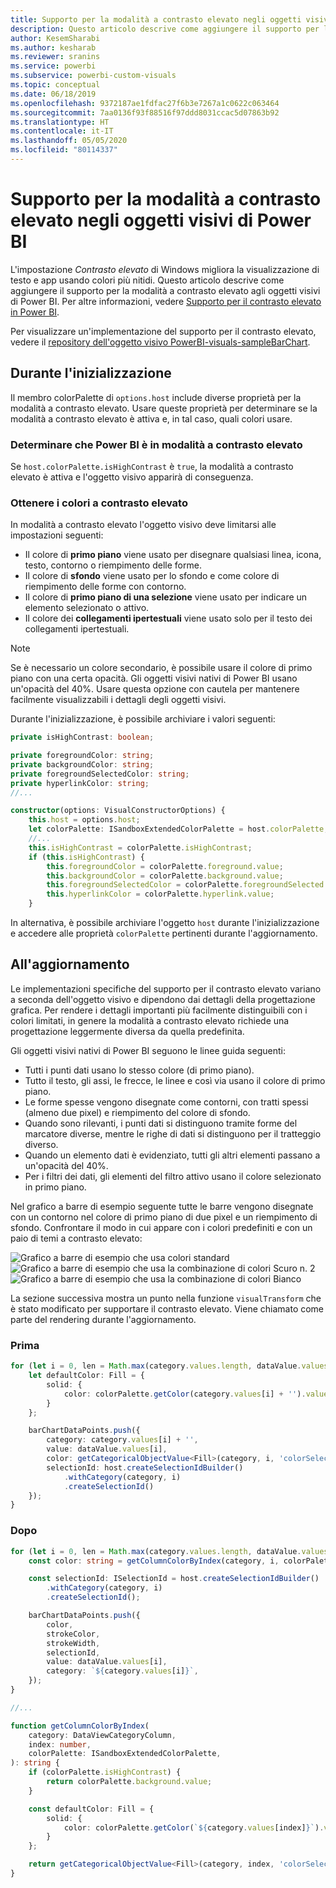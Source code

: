 ```yaml
---
title: Supporto per la modalità a contrasto elevato negli oggetti visivi di Power BI
description: Questo articolo descrive come aggiungere il supporto per la modalità a contrasto elevato agli oggetti visivi di Power BI.
author: KesemSharabi
ms.author: kesharab
ms.reviewer: sranins
ms.service: powerbi
ms.subservice: powerbi-custom-visuals
ms.topic: conceptual
ms.date: 06/18/2019
ms.openlocfilehash: 9372187ae1fdfac27f6b3e7267a1c0622c063464
ms.sourcegitcommit: 7aa0136f93f88516f97ddd8031ccac5d07863b92
ms.translationtype: HT
ms.contentlocale: it-IT
ms.lasthandoff: 05/05/2020
ms.locfileid: "80114337"
---
```

# <a name="high-contrast-mode-support-in-power-bi-visuals"></a>Supporto per la modalità a contrasto elevato negli oggetti visivi di Power BI

L'impostazione *Contrasto elevato* di Windows migliora la visualizzazione di testo e app usando colori più nitidi. Questo articolo descrive come aggiungere il supporto per la modalità a contrasto elevato agli oggetti visivi di Power BI. Per altre informazioni, vedere [Supporto per il contrasto elevato in Power BI](https://powerbi.microsoft.com/blog/power-bi-desktop-june-2018-feature-summary/#highContrast).

Per visualizzare un'implementazione del supporto per il contrasto elevato, vedere il [repository dell'oggetto visivo PowerBI-visuals-sampleBarChart](https://github.com/Microsoft/PowerBI-visuals-sampleBarChart/commit/61011c82b66ca0d3321868f1d089c65101ca42e6).

## <a name="on-initialization"></a>Durante l'inizializzazione

Il membro colorPalette di `options.host` include diverse proprietà per la modalità a contrasto elevato. Usare queste proprietà per determinare se la modalità a contrasto elevato è attiva e, in tal caso, quali colori usare.

### <a name="detect-that-power-bi-is-in-high-contrast-mode"></a>Determinare che Power BI è in modalità a contrasto elevato

Se `host.colorPalette.isHighContrast` è `true`, la modalità a contrasto elevato è attiva e l'oggetto visivo apparirà di conseguenza.

### <a name="get-high-contrast-colors"></a>Ottenere i colori a contrasto elevato

In modalità a contrasto elevato l'oggetto visivo deve limitarsi alle impostazioni seguenti:

* Il colore di **primo piano** viene usato per disegnare qualsiasi linea, icona, testo, contorno o riempimento delle forme.
* Il colore di **sfondo** viene usato per lo sfondo e come colore di riempimento delle forme con contorno.
* Il colore di **primo piano di una selezione** viene usato per indicare un elemento selezionato o attivo.
* Il colore dei **collegamenti ipertestuali** viene usato solo per il testo dei collegamenti ipertestuali.

> [!NOTE]
> Se è necessario un colore secondario, è possibile usare il colore di primo piano con una certa opacità. Gli oggetti visivi nativi di Power BI usano un'opacità del 40%. Usare questa opzione con cautela per mantenere facilmente visualizzabili i dettagli degli oggetti visivi.

Durante l'inizializzazione, è possibile archiviare i valori seguenti:

```typescript
private isHighContrast: boolean;

private foregroundColor: string;
private backgroundColor: string;
private foregroundSelectedColor: string;
private hyperlinkColor: string;
//...

constructor(options: VisualConstructorOptions) {
    this.host = options.host;
    let colorPalette: ISandboxExtendedColorPalette = host.colorPalette;
    //...
    this.isHighContrast = colorPalette.isHighContrast;
    if (this.isHighContrast) {
        this.foregroundColor = colorPalette.foreground.value;
        this.backgroundColor = colorPalette.background.value;
        this.foregroundSelectedColor = colorPalette.foregroundSelected.value;
        this.hyperlinkColor = colorPalette.hyperlink.value;
    }
```

In alternativa, è possibile archiviare l'oggetto `host` durante l'inizializzazione e accedere alle proprietà `colorPalette` pertinenti durante l'aggiornamento.

## <a name="on-update"></a>All'aggiornamento

Le implementazioni specifiche del supporto per il contrasto elevato variano a seconda dell'oggetto visivo e dipendono dai dettagli della progettazione grafica. Per rendere i dettagli importanti più facilmente distinguibili con i colori limitati, in genere la modalità a contrasto elevato richiede una progettazione leggermente diversa da quella predefinita.

Gli oggetti visivi nativi di Power BI seguono le linee guida seguenti:

* Tutti i punti dati usano lo stesso colore (di primo piano).
* Tutto il testo, gli assi, le frecce, le linee e così via usano il colore di primo piano.
* Le forme spesse vengono disegnate come contorni, con tratti spessi (almeno due pixel) e riempimento del colore di sfondo.
* Quando sono rilevanti, i punti dati si distinguono tramite forme del marcatore diverse, mentre le righe di dati si distinguono per il tratteggio diverso.
* Quando un elemento dati è evidenziato, tutti gli altri elementi passano a un'opacità del 40%.
* Per i filtri dei dati, gli elementi del filtro attivo usano il colore selezionato in primo piano.

Nel grafico a barre di esempio seguente tutte le barre vengono disegnate con un contorno nel colore di primo piano di due pixel e un riempimento di sfondo. Confrontare il modo in cui appare con i colori predefiniti e con un paio di temi a contrasto elevato:

![Grafico a barre di esempio che usa colori standard](media/high-contrast-support/hc-samplebarchart-standard.png)
![Grafico a barre di esempio che usa la combinazione di colori *Scuro n. 2*](media/high-contrast-support/hc-samplebarchart-dark2.png)
![Grafico a barre di esempio che usa la combinazione di colori *Bianco*](media/high-contrast-support/hc-samplebarchart-white.png)

La sezione successiva mostra un punto nella funzione `visualTransform` che è stato modificato per supportare il contrasto elevato. Viene chiamato come parte del rendering durante l'aggiornamento.

### <a name="before"></a>Prima

```typescript
for (let i = 0, len = Math.max(category.values.length, dataValue.values.length); i < len; i++) {
    let defaultColor: Fill = {
        solid: {
            color: colorPalette.getColor(category.values[i] + '').value
        }
    };

    barChartDataPoints.push({
        category: category.values[i] + '',
        value: dataValue.values[i],
        color: getCategoricalObjectValue<Fill>(category, i, 'colorSelector', 'fill', defaultColor).solid.color,
        selectionId: host.createSelectionIdBuilder()
            .withCategory(category, i)
            .createSelectionId()
    });
}
```

### <a name="after"></a>Dopo

```typescript
for (let i = 0, len = Math.max(category.values.length, dataValue.values.length); i < len; i++) {
    const color: string = getColumnColorByIndex(category, i, colorPalette);

    const selectionId: ISelectionId = host.createSelectionIdBuilder()
        .withCategory(category, i)
        .createSelectionId();

    barChartDataPoints.push({
        color,
        strokeColor,
        strokeWidth,
        selectionId,
        value: dataValue.values[i],
        category: `${category.values[i]}`,
    });
}

//...

function getColumnColorByIndex(
    category: DataViewCategoryColumn,
    index: number,
    colorPalette: ISandboxExtendedColorPalette,
): string {
    if (colorPalette.isHighContrast) {
        return colorPalette.background.value;
    }

    const defaultColor: Fill = {
        solid: {
            color: colorPalette.getColor(`${category.values[index]}`).value,
        }
    };

    return getCategoricalObjectValue<Fill>(category, index, 'colorSelector', 'fill', defaultColor).solid.color;
}
```
